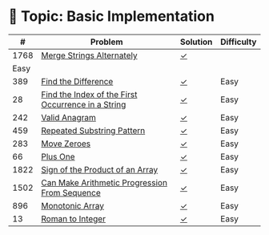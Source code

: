 # 📂 Topic: Basic Implementation

| # | Problem | Solution | Difficulty |
|----|---------|----------|------------|
| 1768 | [Merge Strings Alternately](https://leetcode.com/problems/merge-strings-alternately/) | [✓](../Basic%20Implementation/1768.%20Merge%20Strings%20Alternately/solution.py)
| Easy |
| 389 | [Find the Difference](https://leetcode.com/problems/find-the-difference/) | [✓](../../leetcode-programing-skills/Basic%20Implementation/389.%20Find%20the%20Difference/solution.py) | Easy |
| 28 | [Find the Index of the First Occurrence in a String](https://leetcode.com/problems/find-the-index-of-the-first-occurrence-in-a-string/) | [✓](../../leetcode-programing-skills/Basic%20Implementation/28.%20Find%20the%20Index%20of%20the%20First%20Occurrence%20in%20a%20String/solution.py) | Easy |
| 242 | [Valid Anagram](https://leetcode.com/problems/valid-anagram/) | [✓](../../leetcode-programing-skills/Basic%20Implementation/242.%20Valid%20Anagram/solution.py) | Easy |
| 459 | [Repeated Substring Pattern](https://leetcode.com/problems/repeated-substring-pattern/) | [✓](../../leetcode-programing-skills/Basic%20Implementation/459.%20Repeated%20Substring%20Pattern/solution.py) | Easy |
| 283 | [Move Zeroes](https://leetcode.com/problems/move-zeroes/) | [✓](../../leetcode-programing-skills/Basic%20Implementation/283.%20Move%20Zeroes/solution.py) | Easy |
| 66 | [Plus One](https://leetcode.com/problems/plus-one/) | [✓](../../leetcode-programing-skills/Basic%20Implementation/66.%20Plus%20One/solution.py) | Easy |
| 1822 | [Sign of the Product of an Array](https://leetcode.com/problems/sign-of-the-product-of-an-array/) | [✓](../../leetcode-programing-skills/Basic%20Implementation/1822.%20Sign%20of%20the%20Product%20of%20an%20Array/solution.py) | Easy |
| 1502 | [Can Make Arithmetic Progression From Sequence](https://leetcode.com/problems/can-make-arithmetic-progression-from-sequence/) | [✓](../../leetcode-programing-skills/Basic%20Implementation/1502.%20Can%20Make%20Arithmetic%20Progression%20From%20Sequence/solution.py) | Easy |
| 896 | [Monotonic Array](https://leetcode.com/problems/monotonic-array/) | [✓](../../leetcode-programing-skills/Basic%20Implementation/896.%20Monotonic%20Array/solution.py) | Easy |
| 13 | [Roman to Integer](https://leetcode.com/problems/roman-to-integer/) | [✓](../../leetcode-programing-skills/Basic%20Implementation/13.%20Roman%20to%20Integer/solution.py) | Easy |
